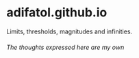 # adifatol.github.io
Limits, thresholds, magnitudes and infinities.

###### The thoughts expressed here are my own
